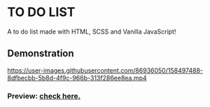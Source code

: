 # TO DO LIST

A to do list made with HTML, SCSS and Vanilla JavaScript!


## Demonstration



https://user-images.githubusercontent.com/86936050/158497488-8dfbecbb-5b8d-4f9c-966b-313f286ee8ea.mp4



### Preview: <a href="https://to-do-list-gold.vercel.app/">check here.</a>
